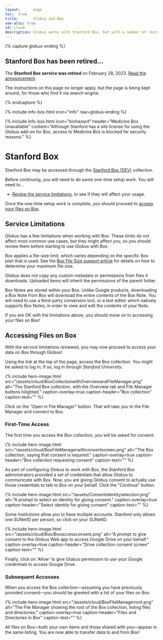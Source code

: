```yaml
---
layout:      page
toc:  true
title:       Globus and Box
see-also: true
id: cloud
description: Globus works with Stanford Box, but with a number of restrictions.
---
```


{% capture globus-ending %}
<h2>Stanford Box has been retired…</h2>
<p>The <b>Stanford Box service was retired</b> on February 28, 2023.
<a href="{{ "2023/02/23/box-deprecation.html" | relative_url }}">Read the announcement</a>.
</p>
<p>The instructions on this page no longer apply, but the page is being kept
around, for those who find it via search engine.</p>
{% endcapture %}

{% include info-box.html
   icon="info"
   raw=globus-ending
%}

{% include info-box.html
   icon="biohazard"
   header="Medicine Box Unavailable"
   content="Although Stanford has a site license for using the Globus add-on for Box, access to Medicine Box is blocked for security reasons."
%}

# Stanford Box

Stanford Box may be accessed through the [Stanford Box
(DEV)](https://app.globus.org/file-manager/collections/9988335d-9800-47e6-9645-0d2813c4707e/overview)
collection.

Before continuing, you will need to do some one-time setup work.  You will need
to…

* <a href="#service-limitations">Review the service limitations</a>, to see if
  they will affect your usage.

Once the one-time setup work is complete, you should proceed to <a
href="#accessing-files-on-box">access your files on Box</a>.

## Service Limitations

Globus has a few limitations when working with Box.  These
limits do not affect most common use cases, but they might affect you, so you
should review them before starting to use Globus with Box.

Box applies a file-size limit, which varies depending on the specific Box plan
that is used.  See the [Box File Size support
article](https://support.box.com/hc/en-us/articles/360043697314-Understand-the-Maximum-File-Size-You-Can-Upload-to-Box)
for details on how to determine your maximum file size.

Globus does not copy any custom metadata or permissions from files it
downloads.  Uploaded items will inherit the permissions of the parent folder.

Box Notes are stored within your Box.  Unlike Google products, downloading a
Box Note from Box will download the entire contents of the Box Note.  You will
need to use a third-party conversion tool, or a text editor which natively
supports Box Notes, in order to view and edit the contents of your Note.

If you are OK with the limitations above, you should move on to accessing your
files on Box!

## Accessing Files on Box

With the service limitations reviewed, you may now proceed to access your data
on Box through Globus!

Using the link at the top of the page, access the Box collection.  You might be
asked to log in; if so, log in through *Stanford University*.

{% include hero-image.html
   src="/assets/cloud/BoxCollectionwithOverviewandFileManager.png"
   alt="The Stanford Box collection, with the Overview tab and File Manager buttons hilighted."
   caption-overlay=true
   caption-header="Box collection"
   caption-text=""
%}

Click on the "Open in File Manager" button.  That will take you to the File
Manager and connect to Box.

### First-Time Access

The first time you access the Box collection, you will be asked for consent.

{% include hero-image.html
   src="/assets/cloud/BoxFileManagerwithconsentscreen.png"
   alt="The Box collection, saying that consent is required."
   caption-overlay=true
   caption-header="Box collection requesting consent"
   caption-text=""
%}

As part of configuring Globus to work with Box, the Stanford Box administrators
provided a set of credentials that allow Globus to communicate with Box.  Now,
you are giving Globus consent to actually use those credentials to talk to Box
on your behalf.  Click the "Continue" button.

{% include hero-image.html
   src="/assets/Consentidentityselection.png"
   alt="A prompt to select an identity for giving consent."
   caption-overlay=true
   caption-header="Select identity for giving consent"
   caption-text=""
%}

Some institutions allow you to have multiple accounts.  Stanford only allows
one SUNetID per person, so click on your SUNetID.

{% include hero-image.html
   src="/assets/cloud/Box/Boxaccessconsent.png"
   alt="A prompt to give consent to the Globus Web app to access Google Drive on your behalf."
   caption-overlay=true
   caption-header="Drive collection consent screen"
   caption-text=""
%}

Finally, click on 'Allow' to give Globus permission to use your Google
credentials to access Google Drive.

### Subsequent Accesses

When you access the Box collection—assuming you have previously provided
consent—you should be greeted with a list of your files on Box.

{% include hero-image.html
   src="/assets/cloud/BoxFileManagerroot.png"
   alt="The File Manager showing the root of the Box collection, listing files and directories."
   caption-overlay=true
   caption-header="Files and Directories in Box"
   caption-text=""
%}

All files on Box—both your own items and those shared with you—appear in the
same listing.  You are now able to transfer data to and from Box!




